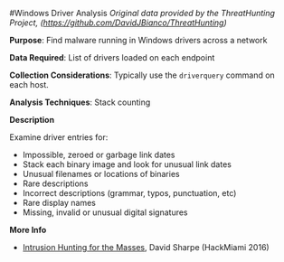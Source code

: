 #Windows Driver Analysis
*Original data provided by the ThreatHunting Project, (https://github.com/DavidJBianco/ThreatHunting)*

**Purpose**: 
Find malware running in Windows drivers across a network

**Data Required**: 
List of drivers loaded on each endpoint

**Collection Considerations**: 
Typically use the `driverquery` command on each host.

**Analysis Techniques**: 
Stack counting

**Description**

Examine driver entries for:

* Impossible, zeroed or garbage link dates
* Stack each binary image and look for unusual link dates
* Unusual filenames or locations of binaries
* Rare descriptions
* Incorrect descriptions (grammar, typos, punctuation, etc)
* Rare display names
* Missing, invalid or unusual digital signatures

**More Info**

* [Intrusion Hunting for the Masses](https://www.youtube.com/watch?v=YLgycMCPo4c), David Sharpe (HackMiami 2016)



